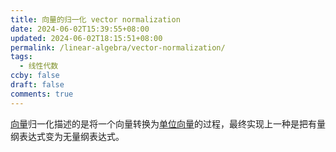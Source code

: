 ```yaml
---
title: 向量的归一化 vector normalization
date: 2024-06-02T15:39:55+08:00
updated: 2024-06-02T18:15:51+08:00
permalink: /linear-algebra/vector-normalization/
tags:
  - 线性代数
ccby: false
draft: false
comments: true
---
```

[向量](向量.md)归一化描述的是将一个向量转换为[单位向量](单位向量.md)的过程，最终实现上一种是把有量纲表达式变为无量纲表达式。